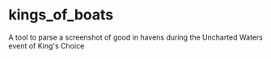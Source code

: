 # kings_of_boats
A tool to parse a screenshot of good in havens during the Uncharted Waters event of King's Choice
